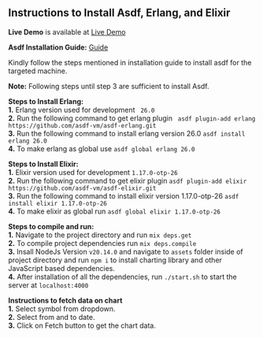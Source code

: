 
## Instructions to Install Asdf, Erlang, and Elixir

**Live Demo** is available at [Live Demo](https://chart.syyid.club)

**Asdf Installation Guide:** [Guide](https://asdf-vm.com/guide/getting-started.html)

Kindly follow the steps mentioned in installation guide to install asdf for the targeted machine.

**Note:** Following steps until step 3 are sufficient to install Asdf.

**Steps to Install Erlang:**  
**1.** Erlang version used for development ``` 26.0```  
**2.** Run the following command to get erlang plugin ``` asdf plugin-add erlang https://github.com/asdf-vm/asdf-erlang.git```  
**3.** Run the following command to install erlang version 26.0 ```asdf install erlang 26.0 ```  
**4.** To make erlang as global use ```asdf global erlang 26.0```

**Steps to Install Elixir:**  
**1.** Elixir version used for development ``` 1.17.0-otp-26 ```  
**2.** Run the following command to get elixir plugin ``` asdf plugin-add elixir https://github.com/asdf-vm/asdf-elixir.git ```  
**3.** Run the following command to install elixir version 1.17.0-otp-26 ```asdf install elixir 1.17.0-otp-26 ```  
**4.** To make elixir as global run ```asdf global elixir 1.17.0-otp-26```

**Steps to compile and run:**  
**1.** Navigate to the project directory and run ``` mix deps.get ```  
**2.** To compile project dependencies run ```mix deps.compile```  
**3.** Insall NodeJs Version ```v20.14.0``` and navigate to ```assets``` folder inside of project directory and run ```npm i``` to install charting library and other JavaScript based dependencies.  
**4.** After installation of all the dependencies, run ```./start.sh``` to start the server at ```localhost:4000```


**Instructions to fetch data on chart**  
**1.** Select symbol from dropdown.   
**2.** Select from and to date.  
**3.** Click on Fetch button to get the chart data.